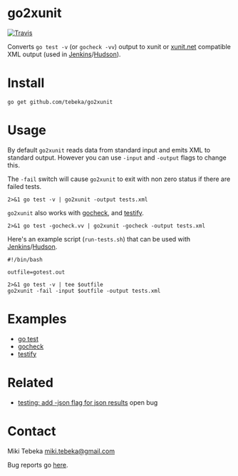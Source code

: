 # go2xunit

[![Travis](https://travis-ci.org/tebeka/go2xunit.svg?branch=master)](https://travis-ci.org/tebeka/go2xunit)

Converts `go test -v` (or `gocheck -vv`) output to xunit or [xunit.net][xnet]
compatible XML output (used in [Jenkins][jenkins]/[Hudson][hudson]).


# Install

    go get github.com/tebeka/go2xunit


# Usage
By default `go2xunit` reads data from standard input and emits XML to standard
output. However you can use `-input` and `-output` flags to change this.

The `-fail` switch will cause `go2xunit` to exit with non zero status if there
are failed tests.

    2>&1 go test -v | go2xunit -output tests.xml

`go2xunit` also works with [gocheck][gocheck], and [testify][testify].

    2>&1 go test -gocheck.vv | go2xunit -gocheck -output tests.xml

Here's an example script (`run-tests.sh`) that can be used with [Jenkins][jenkins]/[Hudson][hudson].

    #!/bin/bash

    outfile=gotest.out

    2>&1 go test -v | tee $outfile
    go2xunit -fail -input $outfile -output tests.xml


# Examples

* [go test](demo/)
* [gocheck](demo-gocheck/)
* [testify](demo-testify/)


# Related

* [testing: add -json flag for json
  results](https://github.com/golang/go/issues/2981) open bug

# Contact
Miki Tebeka <miki.tebeka@gmail.com>

Bug reports go [here][bugs].


[jenkins]: http://jenkins-ci.org/
[hudson]: http://hudson-ci.org/
[gocheck]: http://labix.org/gocheck
[testify]: http://godoc.org/github.com/stretchr/testify
[bugs]: https://github.com/tebeka/go2xunit/issues
[xnet]: https://xunit.codeplex.com/wikipage?title=XmlFormat
